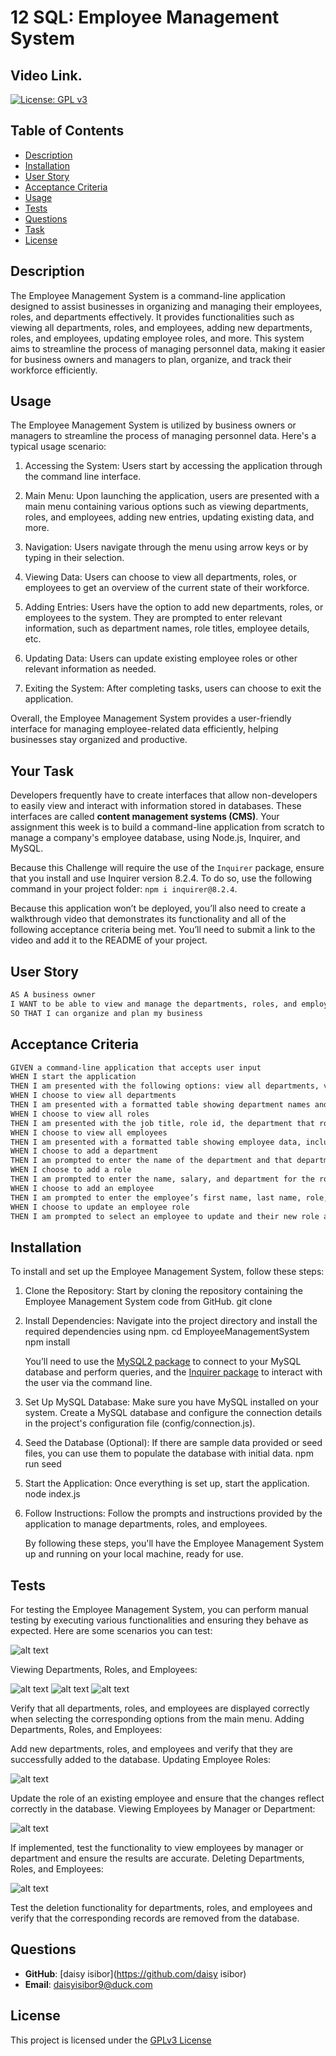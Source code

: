 # 12 SQL: Employee Management System

## Video Link.


[![License: GPL v3](https://img.shields.io/badge/License-GPLv3-purple.svg)](https://www.gnu.org/licenses/gpl-3.0)


## Table of Contents
- [Description](#description)
- [Installation](#installation)
- [User Story](#user-story)
- [Acceptance Criteria](#acceptance-criteria)
- [Usage](#usage)
- [Tests](#tests)
- [Questions](#questions)
- [Task](#task)
- [License](#license)


## Description

The Employee Management System is a command-line application designed to assist businesses in organizing and managing their employees, roles, and departments effectively. It provides functionalities such as viewing all departments, roles, and employees, adding new departments, roles, and employees, updating employee roles, and more. This system aims to streamline the process of managing personnel data, making it easier for business owners and managers to plan, organize, and track their workforce efficiently.

## Usage


The Employee Management System is utilized by business owners or managers to streamline the process of managing personnel data. Here's a typical usage scenario:

1. Accessing the System: Users start by accessing the application through the command line interface.

2. Main Menu: Upon launching the application, users are presented with a main menu containing various options such as viewing departments, roles, and employees, adding new entries, updating existing data, and more.

3. Navigation: Users navigate through the menu using arrow keys or by typing in their selection.

4. Viewing Data: Users can choose to view all departments, roles, or employees to get an overview of the current state of their workforce.

5. Adding Entries: Users have the option to add new departments, roles, or employees to the system. They are prompted to enter relevant information, such as department names, role titles, employee details, etc.

6. Updating Data: Users can update existing employee roles or other relevant information as needed.

7. Exiting the System: After completing tasks, users can choose to exit the application.

Overall, the Employee Management System provides a user-friendly interface for managing employee-related data efficiently, helping businesses stay organized and productive.

## Your Task

Developers frequently have to create interfaces that allow non-developers to easily view and interact with information stored in databases. These interfaces are called **content management systems (CMS)**. Your assignment this week is to build a command-line application from scratch to manage a company's employee database, using Node.js, Inquirer, and MySQL.

Because this Challenge will require the use of the `Inquirer` package, ensure that you install and use Inquirer version 8.2.4. To do so, use the following command in your project folder: `npm i inquirer@8.2.4`.

Because this application won’t be deployed, you’ll also need to create a walkthrough video that demonstrates its functionality and all of the following acceptance criteria being met. You’ll need to submit a link to the video and add it to the README of your project.

## User Story

```md
AS A business owner
I WANT to be able to view and manage the departments, roles, and employees in my company
SO THAT I can organize and plan my business
```

## Acceptance Criteria

```md
GIVEN a command-line application that accepts user input
WHEN I start the application
THEN I am presented with the following options: view all departments, view all roles, view all employees, add a department, add a role, add an employee, and update an employee role
WHEN I choose to view all departments
THEN I am presented with a formatted table showing department names and department ids
WHEN I choose to view all roles
THEN I am presented with the job title, role id, the department that role belongs to, and the salary for that role
WHEN I choose to view all employees
THEN I am presented with a formatted table showing employee data, including employee ids, first names, last names, job titles, departments, salaries, and managers that the employees report to
WHEN I choose to add a department
THEN I am prompted to enter the name of the department and that department is added to the database
WHEN I choose to add a role
THEN I am prompted to enter the name, salary, and department for the role and that role is added to the database
WHEN I choose to add an employee
THEN I am prompted to enter the employee’s first name, last name, role, and manager, and that employee is added to the database
WHEN I choose to update an employee role
THEN I am prompted to select an employee to update and their new role and this information is updated in the database 
```

## Installation

To install and set up the Employee Management System, follow these steps:

1. Clone the Repository: Start by cloning the repository containing the Employee Management System code from GitHub.
   git clone <repository-url>

2. Install Dependencies: Navigate into the project directory and install the required dependencies using npm.
    cd EmployeeManagementSystem
     npm install

     You’ll need to use the [MySQL2 package](https://www.npmjs.com/package/mysql2) to connect to your MySQL database and perform queries, and the [Inquirer package](https://www.npmjs.com/package/inquirer/v/8.2.4) to interact with the user via the command line.


 3. Set Up MySQL Database: Make sure you have MySQL installed on your system. Create a MySQL database and configure the connection details in the project's configuration file (config/connection.js).   

 4.  Seed the Database (Optional): If there are sample data provided or seed files, you can use them to populate the database with initial data. npm run seed

 5. Start the Application: Once everything is set up, start the application.  
    node index.js

 6. Follow Instructions: Follow the prompts and instructions provided by the application to manage departments, roles, and employees.

     By following these steps, you'll have the Employee Management System up and running on your local machine, ready for use.    

## Tests

For testing the Employee Management System, you can perform manual testing by executing various functionalities and ensuring they behave as expected. Here are some scenarios you can test:

![alt text](<images/Menu page.png>)

Viewing Departments, Roles, and Employees:

![alt text](<images/View department.png>)
![alt text](<images/View Employee.png>)
![alt text](<images/View Roles.png>)

Verify that all departments, roles, and employees are displayed correctly when selecting the corresponding options from the main menu.
Adding Departments, Roles, and Employees:


Add new departments, roles, and employees and verify that they are successfully added to the database.
Updating Employee Roles:

![alt text](<images/add .png>)

Update the role of an existing employee and ensure that the changes reflect correctly in the database.
Viewing Employees by Manager or Department:

![alt text](images/Update.png)

If implemented, test the functionality to view employees by manager or department and ensure the results are accurate.
Deleting Departments, Roles, and Employees:

![alt text](images/delete.png)

Test the deletion functionality for departments, roles, and employees and verify that the corresponding records are removed from the database.

## Questions

- **GitHub**: [daisy isibor](https://github.com/daisy isibor)
- **Email**: daisyisibor9@duck.com

## License
  This project is licensed under the [GPLv3 License](https://www.gnu.org/licenses/gpl-3.0)